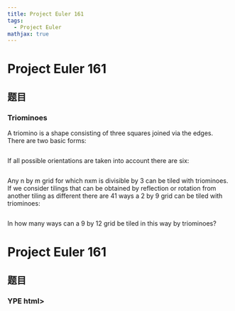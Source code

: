 ```yaml
---
title: Project Euler 161
tags:
  - Project Euler
mathjax: true
---
```

<escape><!-- more --></escape>
    
# Project Euler 161
## 题目
### Triominoes

A triomino is a shape consisting of three squares joined via the edges.
There are two basic forms:

<p class="center"><img src="project/images/p161_trio1.gif" class="dark_img" alt="" />

If all possible orientations are taken into account there are six:

<p class="center"><img src="project/images/p161_trio3.gif" class="dark_img" alt="" />

Any n by m grid for which nxm is divisible by 3 can be tiled with triominoes.<br />
If we consider tilings that can be obtained by reflection or rotation from another tiling as different there are 41 ways a 2 by 9 grid can be  tiled with triominoes:

<p class="center"><img src="project/images/p161_k9.gif" class="dark_img" alt="" />

In how many ways can a 9 by 12 grid be tiled in this way by triominoes?


# Project Euler 161
## 题目
### YPE html>
<html lang="zh-CN">
<head>
  <meta charset="UTF-8">
<meta name="viewport" content="width=device-width, initial-scale=1, maximum-scale=2">
<meta name="theme-color" content="#222">
<meta name="generator" content="Hexo 4.2.1">
  <link rel="icon" type="image/png" sizes="32x32" href="/images/32x32.png">
  <link rel="icon" type="image/png" sizes="16x16" href="/images/16x16.png">

<link rel="stylesheet" href="/css/main.css">

<link rel="stylesheet" href="//fonts.googleapis.com/css?family=Lato:300,300italic,400,400italic,700,700italic|Lato', 'Microsoft Yahei Light:300,300italic,400,400italic,700,700italic|Cambria', 'Microsoft Yahei Light:300,300italic,400,400italic,700,700italic|Verdana', Lato, 'Microsoft Yahei Light:300,300italic,400,400italic,700,700italic&display=swap&subset=latin,latin-ext">
<link rel="stylesheet" href="/lib/font-awesome/css/all.min.css">

<script id="hexo-configurations">
    var NexT = window.NexT || {};
    var CONFIG = {"hostname":"yoursite.com","root":"/","scheme":"Mist","version":"7.8.0","exturl":false,"sidebar":{"position":"right","display":"hide","padding":18,"offset":12,"onmobile":false},"copycode":{"enable":false,"show_result":false,"style":null},"back2top":{"enable":true,"sidebar":false,"scrollpercent":false},"bookmark":{"enable":false,"color":"#222","save":"auto"},"fancybox":false,"mediumzoom":false,"lazyload":false,"pangu":false,"comments":{"style":"tabs","active":null,"storage":true,"lazyload":false,"nav":null},"algolia":{"hits":{"per_page":10},"labels":{"input_placeholder":"Search for Posts","hits_empty":"We didn't find any results for the search: ${query}","hits_stats":"${hits} results found in ${time} ms"}},"localsearch":{"enable":true,"trigger":"auto","top_n_per_article":1,"unescape":false,"preload":false},"motion":{"enable":true,"async":false,"transition":{"post_block":"fadeIn","post_header":"slideDownIn","post_body":"slideDownIn","coll_header":"slideLeftIn","sidebar":"slideUpIn"}},"path":"search.xml"};
  
<b>Triominoes</b>
A triomino is a shape consisting of three squares joined via the edges. There are two basic forms:
<center><img src="https://projecteuler.net/project/images/p161_trio1.gif" alt=""></center>

If all possible orientations are taken into account there are six:
<center><img src="https://projecteuler.net/project/images/p161_trio3.gif" alt=""></center>

Any n by m grid for which nxm is divisible by 3 can be tiled with triominoes.<br>If we consider tilings that can be obtained by reflection or rotation from another tiling as different there are 41 ways a 2 by 9 grid can be  tiled with triominoes:
<center><img src="https://projecteuler.net/project/images/p161_k9.gif" alt=""></center>

In how many ways can a 9 by 12 grid be tiled in this way by triominoes?


## 解决方案


## 代码


